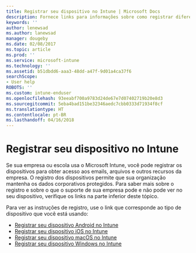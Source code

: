 ```yaml
---
title: Registrar seu dispositivo no Intune | Microsoft Docs
description: Fornece links para informações sobre como registrar diferentes dispositivos no Intune
keywords: ''
author: lenewsad
ms.author: lanewsad
manager: dougeby
ms.date: 02/08/2017
ms.topic: article
ms.prod: ''
ms.service: microsoft-intune
ms.technology: ''
ms.assetid: b51dbdd6-aaa3-48dd-a47f-9d01a4ca37f6
searchScope:
- User help
ROBOTS: ''
ms.custom: intune-enduser
ms.openlocfilehash: 93eeabf700a9783d24de67e7d07402719b20e8d3
ms.sourcegitcommit: 5eba4bad151be32346aedc7cbb0333d71934f8cf
ms.translationtype: HT
ms.contentlocale: pt-BR
ms.lasthandoff: 04/16/2018
---
```

# <a name="enroll-your-device-in-intune"></a>Registrar seu dispositivo no Intune

Se sua empresa ou escola usa o Microsoft Intune, você pode registrar os dispositivos para obter acesso aos emails, arquivos e outros recursos da empresa. O registro dos dispositivos permite que sua organização mantenha os dados corporativos protegidos. Para saber mais sobre o registro e sobre o que o suporte de sua empresa pode e não pode ver no seu dispositivo, verifique os links na parte inferior deste tópico.

Para ver as instruções de registro, use o link que corresponde ao tipo de dispositivo que você está usando:

- [Registrar seu dispositivo Android no Intune](enroll-your-device-in-Intune-android.md)
- [Registrar seu dispositivo iOS no Intune](enroll-your-device-in-intune-ios.md)
- [Registrar seu dispositivo macOS no Intune](enroll-your-device-in-intune-macos.md)
- [Registrar seu dispositivo Windows no Intune](enroll-your-device-in-intune-windows.md)

